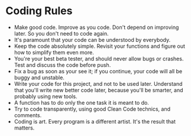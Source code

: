 # Coding Rules
+ Make good code. Improve as you code. Don't depend on improving later. So you don't need to code again.
+ It's paramount that your code can be understood by everybody.
+ Keep the code absolutely simple. Revisit your functions and figure out how to simplify them even more.
+ You're your best beta tester, and should never allow bugs or crashes. Test and discuss the code before push.
+ Fix a bug as soon as your see it; if you continue, your code will all be buggy and unstable.
+ Write your code for this project, and not to be used later. Understand that you'll write new better code later, because you'll be smarter, and probably using new tools.
+ A function has to do only the one task it is meant to do.
+ Try to code transparently, using good Clean Code technics, and comments.
+ Coding is art. Every program is a different artist. It's the result that matters.
